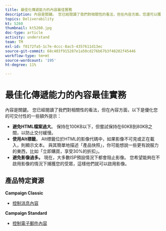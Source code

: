 ```yaml
---
title: 最佳化傳遞能力的內容最佳實務
description: 內容是關鍵。 您已經閱讀了我們對相關性的看法，但在內容方面，您還可以獲得一些附加提示，以優化您的可交付性。
topics: Deliverability
kt: 5260
thumbnail: kt5260.jpg
doc-type: article
activity: understand
team: TM
exl-id: f0172fa5-1c7e-4ccc-8ac5-4357611d13ec
source-git-commit: 68c403f915287e1a50cd276b67b3f48202f45446
workflow-type: tm+mt
source-wordcount: '195'
ht-degree: 11%

---
```


# 最佳化傳遞能力的內容最佳實務

內容是關鍵。 您已經閱讀了我們對相關性的看法，但在內容方面，以下是優化您的可交付性的一些額外提示：

* **避免HTML檔案過大**。 保持在100KB以下，但嘗試保持在60KB到80KB之間，以防止交付緩慢。
* **使用Alt標籤**。 Alt標籤位於HTML的影像代碼中，如果影像不可見或正在載入，則顯示文本。 與其簡單地描述「產品快照」，你可能想說一些更有說服力的東西，比如「立即購買，享受30%的折扣」。
* **避免影像過多。** 現在，大多數ISP預設情況下都會阻止影像。 您希望能夠在不啟用影像的情況下捕獲您的受眾，這樣他們就可以啟用影像。

## 產品特定資源

**Campaign Classic**

* [控制消息內容](https://experienceleague.adobe.com/docs/campaign-classic/using/sending-messages/deliverability-management/control-message-content.html)

**Campaign Standard**

* [控制電子郵件內容](https://experienceleague.adobe.com/docs/campaign-standard/using/testing-and-sending/managing-deliverability/control-email-content.html#testing-and-sending)

